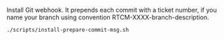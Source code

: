 Install Git webhook.
It prepends each commit with a ticket number, if you name your branch using convention RTCM-XXXX-branch-description.
```
./scripts/install-prepare-commit-msg.sh
```

